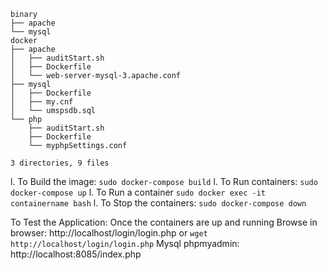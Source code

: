 ```
binary
├── apache
└── mysql
docker
├── apache
│   ├── auditStart.sh
│   ├── Dockerfile
│   └── web-server-mysql-3.apache.conf
├── mysql
│   ├── Dockerfile
│   ├── my.cnf
│   └── umspsdb.sql
└── php
    ├── auditStart.sh
    ├── Dockerfile
    └── myphpSettings.conf

3 directories, 9 files
```

l. To Build the image: 
`sudo docker-compose build`
l. To Run containers:
`sudo docker-compose up`
l. To Run a container
`sudo docker exec -it containername bash`
l. To Stop the containers:
`sudo docker-compose down`
    
To Test the Application:
Once the containers are up and running
Browse in browser: http://localhost/login/login.php or `wget http://localhost/login/login.php`
Mysql phpmyadmin: http://localhost:8085/index.php

    
    
 
